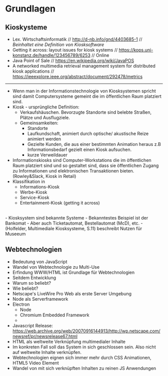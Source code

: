 # Grundlagen

## Kioskysteme
- Lex. Wirtschaftsinformatik // http://d-nb.info/gnd/4403685-1 // *Beinhaltet eine Definition von Kiosksoftware*
- Getting it across: layout issues for kiosk systems // https://kops.uni-konstanz.de/handle/123456789/6253 // Online
- Java Point of Sale // https://en.wikipedia.org/wiki/JavaPOS 
- A networked multimedia retrieval management system for distributed kiosk applications // https://ieeexplore.ieee.org/abstract/document/292478/metrics

---

- Wenn man in der Informationstechnologie von Kiosksystemen spricht sind damit Computersysteme gemeint die im öffentlichen Raum platziert sind.
- Kiosk - ursprüngliche Definition:
  - Verkaufshäuschen. Bevorzugte Standorte sind belebte Straßen, Plätze und Ausflugziele.
  - Gemeinsamkeiten: 
    - Standorte
    - Laufkundschaft, animiert durch optische/ akustische Reize animiert werden
    - Gezielte Kunden, die aus einer bestimmten Animation heraus z.B Informationsbedarf gezielt einen Kiosk aufsuchen. 
    - kurze Verweildauer
- Informationskiosks sind Computer-Workstations die im öffentlichen Raum platziert sind und so gestaltet sind, dass sie öffentlichen Zugang zu Informationen und elektronischen Transaktionen bieten. (Rowley&Slack, Kiosk in Retail)
- Klassifikation in 
  - Informations-Kiosk
  - Werbe-Kiosk
  - Service-Kiosk
  - Entertainment-Kiosk
(getting it across)
<br>
- Kiosksystem sind bekannte Systeme
- Bekanntestes Beispiel ist der Bankomat
- Aber auch Ticketautomat, Bestellautomat (McD), etc.
- (Holfelder, Multimediale Kiosksysteme, S.11) beschreibt Nutzen für Museeum

## Webtechnologien
- Bedeutung von JavaScript
- Wandel von Webtechnologie zu Multi-Use
  <br>
- Erfindung WWW/HTML ist Grundlage für Webtechnologien
- Seitdem Entwicklung 
- Warum so beliebt?
- Wie beliebt?
- Netscape's LiveWire Pro Web als erste Server Umgebung
- Node als Serverframework
- Electron 
  - Node
  - Chromium Embedded Framework
  - 
- Javascript Release: 
   https://web.archive.org/web/20070916144913/http://wp.netscape.com/newsref/pr/newsrelease67.html
- HTML als weltweite Verknüpfung multimedialer Inhalte
- Im konkreten Fall soll das System in sich geschlossen sein. Also nicht auf weltweite Inhalte verknüpfen.
- Webtechnologien eignen sich immer mehr durch CSS Animationen, HTML5 Video Element
- Wandel von mit sich verknüpften Inhalten zu reinen JS Anwendungen